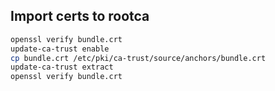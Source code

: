 ##  Import certs to rootca
```sh
openssl verify bundle.crt
update-ca-trust enable
cp bundle.crt /etc/pki/ca-trust/source/anchors/bundle.crt
update-ca-trust extract
openssl verify bundle.crt
```

